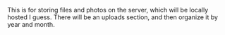 This is for storing files and photos on the server, which will be locally hosted I guess. There will be an uploads section, and then organize it by year and month.
